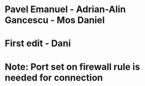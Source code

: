 # Pavel Emanuel - Adrian-Alin Gancescu - Mos Daniel
# First edit - Dani

# Note: Port set on firewall rule is needed for connection
